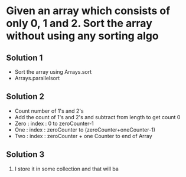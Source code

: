 # Given an array which consists of only 0, 1 and 2. Sort the array without using any sorting algo

## Solution 1
- Sort the array using Arrays.sort
- Arrays.parallelsort


## Solution 2 
- Count number of 1's and 2's 
- Add the count of 1's and 2's and subtract from length to get count 0
- Zero : index : 0 to zeroCounter-1
- One : index : zeroCounter to (zeroCounter+oneCounter-1)
- Two : index : zeroCounter + one Counter   to  end of Array


## Solution 3 
1. I store it in some collection and that will ba
